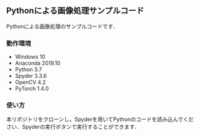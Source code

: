 ## Pythonによる画像処理サンプルコード
Pythonによる画像処理のサンプルコードです．

### 動作環境
* Windows 10
* Anaconda 2019.10
* Python 3.7
* Spyder 3.3.6
* OpenCV 4.2
* PyTorch 1.4.0

### 使い方
本リポジトリをクローンし，Spyderを用いてPythonのコードを読み込んでください．Spyderの実行ボタンで実行することができます．
